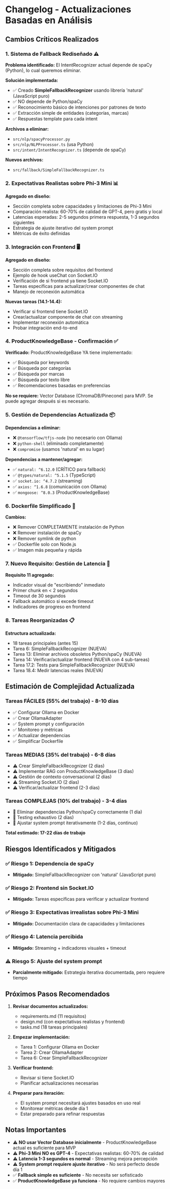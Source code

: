 # Changelog - Actualizaciones Basadas en Análisis

## Cambios Críticos Realizados

### 1. Sistema de Fallback Rediseñado ⚠️

**Problema identificado:** El IntentRecognizer actual depende de spaCy (Python), lo cual queremos eliminar.

**Solución implementada:**
- ✅ Creado **SimpleFallbackRecognizer** usando librería 'natural' (JavaScript puro)
- ✅ NO depende de Python/spaCy
- ✅ Reconocimiento básico de intenciones por patrones de texto
- ✅ Extracción simple de entidades (categorías, marcas)
- ✅ Respuestas template para cada intent

**Archivos a eliminar:**
- `src/nlp/spacyProcessor.py`
- `src/nlp/NLPProcessor.ts` (usa Python)
- `src/intent/IntentRecognizer.ts` (depende de spaCy)

**Nuevos archivos:**
- `src/fallback/SimpleFallbackRecognizer.ts`

### 2. Expectativas Realistas sobre Phi-3 Mini 📊

**Agregado en diseño:**
- Sección completa sobre capacidades y limitaciones de Phi-3 Mini
- Comparación realista: 60-70% de calidad de GPT-4, pero gratis y local
- Latencias esperadas: 2-5 segundos primera respuesta, 1-3 segundos siguientes
- Estrategia de ajuste iterativo del system prompt
- Métricas de éxito definidas

### 3. Integración con Frontend 🖥️

**Agregado en diseño:**
- Sección completa sobre requisitos del frontend
- Ejemplo de hook useChat con Socket.IO
- Verificación de si frontend ya tiene Socket.IO
- Tareas específicas para actualizar/crear componentes de chat
- Manejo de reconexión automática

**Nuevas tareas (14.1-14.4):**
- Verificar si frontend tiene Socket.IO
- Crear/actualizar componente de chat con streaming
- Implementar reconexión automática
- Probar integración end-to-end

### 4. ProductKnowledgeBase - Confirmación ✅

**Verificado:** ProductKnowledgeBase YA tiene implementado:
- ✅ Búsqueda por keywords
- ✅ Búsqueda por categorías
- ✅ Búsqueda por marcas
- ✅ Búsqueda por texto libre
- ✅ Recomendaciones basadas en preferencias

**No se requiere:** Vector Database (ChromaDB/Pinecone) para MVP. Se puede agregar después si es necesario.

### 5. Gestión de Dependencias Actualizada 📦

**Dependencias a eliminar:**
- ❌ `@tensorflow/tfjs-node` (no necesario con Ollama)
- ❌ `python-shell` (eliminado completamente)
- ❌ `compromise` (usamos 'natural' en su lugar)

**Dependencias a mantener/agregar:**
- ✅ `natural: ^6.12.0` (CRÍTICO para fallback)
- ✅ `@types/natural: ^5.1.5` (TypeScript)
- ✅ `socket.io: ^4.7.2` (streaming)
- ✅ `axios: ^1.6.8` (comunicación con Ollama)
- ✅ `mongoose: ^8.0.3` (ProductKnowledgeBase)

### 6. Dockerfile Simplificado 🐳

**Cambios:**
- ❌ Remover COMPLETAMENTE instalación de Python
- ❌ Remover instalación de spaCy
- ❌ Remover symlink de python
- ✅ Dockerfile solo con Node.js
- ✅ Imagen más pequeña y rápida

### 7. Nuevo Requisito: Gestión de Latencia 🚀

**Requisito 11 agregado:**
- Indicador visual de "escribiendo" inmediato
- Primer chunk en < 2 segundos
- Timeout de 30 segundos
- Fallback automático si excede timeout
- Indicadores de progreso en frontend

### 8. Tareas Reorganizadas 📋

**Estructura actualizada:**
- 18 tareas principales (antes 15)
- Tarea 6: SimpleFallbackRecognizer (NUEVA)
- Tarea 13: Eliminar archivos obsoletos Python/spaCy (NUEVA)
- Tarea 14: Verificar/actualizar frontend (NUEVA con 4 sub-tareas)
- Tarea 17.2: Tests para SimpleFallbackRecognizer (NUEVA)
- Tarea 18.4: Medir latencias reales (NUEVA)

## Estimación de Complejidad Actualizada

### Tareas FÁCILES (55% del trabajo) - 8-10 días
- ✅ Configurar Ollama en Docker
- ✅ Crear OllamaAdapter
- ✅ System prompt y configuración
- ✅ Monitoreo y métricas
- ✅ Actualizar dependencias
- ✅ Simplificar Dockerfile

### Tareas MEDIAS (35% del trabajo) - 6-8 días
- ⚠️ Crear SimpleFallbackRecognizer (2 días)
- ⚠️ Implementar RAG con ProductKnowledgeBase (3 días)
- ⚠️ Gestión de contexto conversacional (2 días)
- ⚠️ Streaming Socket.IO (2 días)
- ⚠️ Verificar/actualizar frontend (2-3 días)

### Tareas COMPLEJAS (10% del trabajo) - 3-4 días
- 🔴 Eliminar dependencias Python/spaCy correctamente (1 día)
- 🔴 Testing exhaustivo (2 días)
- 🔴 Ajustar system prompt iterativamente (1-2 días, continuo)

**Total estimado: 17-22 días de trabajo**

## Riesgos Identificados y Mitigados

### ✅ Riesgo 1: Dependencia de spaCy
- **Mitigado:** SimpleFallbackRecognizer con 'natural' (JavaScript puro)

### ✅ Riesgo 2: Frontend sin Socket.IO
- **Mitigado:** Tareas específicas para verificar y actualizar frontend

### ✅ Riesgo 3: Expectativas irrealistas sobre Phi-3 Mini
- **Mitigado:** Documentación clara de capacidades y limitaciones

### ✅ Riesgo 4: Latencia percibida
- **Mitigado:** Streaming + indicadores visuales + timeout

### ⚠️ Riesgo 5: Ajuste del system prompt
- **Parcialmente mitigado:** Estrategia iterativa documentada, pero requiere tiempo

## Próximos Pasos Recomendados

1. **Revisar documentos actualizados:**
   - requirements.md (11 requisitos)
   - design.md (con expectativas realistas y frontend)
   - tasks.md (18 tareas principales)

2. **Empezar implementación:**
   - Tarea 1: Configurar Ollama en Docker
   - Tarea 2: Crear OllamaAdapter
   - Tarea 6: Crear SimpleFallbackRecognizer

3. **Verificar frontend:**
   - Revisar si tiene Socket.IO
   - Planificar actualizaciones necesarias

4. **Preparar para iteración:**
   - El system prompt necesitará ajustes basados en uso real
   - Monitorear métricas desde día 1
   - Estar preparado para refinar respuestas

## Notas Importantes

- ⚠️ **NO usar Vector Database inicialmente** - ProductKnowledgeBase actual es suficiente para MVP
- ⚠️ **Phi-3 Mini NO es GPT-4** - Expectativas realistas: 60-70% de calidad
- ⚠️ **Latencia 1-3 segundos es normal** - Streaming mejora percepción
- ⚠️ **System prompt requiere ajuste iterativo** - No será perfecto desde día 1
- ✅ **Fallback simple es suficiente** - No necesita ser sofisticado
- ✅ **ProductKnowledgeBase ya funciona** - No requiere cambios mayores
